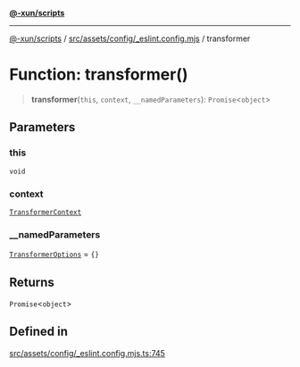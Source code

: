 [**@-xun/scripts**](../../../../../README.md)

***

[@-xun/scripts](../../../../../README.md) / [src/assets/config/\_eslint.config.mjs](../README.md) / transformer

# Function: transformer()

> **transformer**(`this`, `context`, `__namedParameters`): `Promise`\<`object`\>

## Parameters

### this

`void`

### context

[`TransformerContext`](../../../type-aliases/TransformerContext.md)

### \_\_namedParameters

[`TransformerOptions`](../../../type-aliases/TransformerOptions.md) = `{}`

## Returns

`Promise`\<`object`\>

## Defined in

[src/assets/config/\_eslint.config.mjs.ts:745](https://github.com/Xunnamius/xscripts/blob/12020afea79f1ec674174f8cb4103ac0b46875c5/src/assets/config/_eslint.config.mjs.ts#L745)
